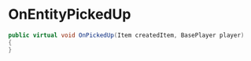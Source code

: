 <Badge type="danger" text="Carbon Compatible"/><Badge type="warning" text="Oxide Compatible"/>
# OnEntityPickedUp
```csharp
public virtual void OnPickedUp(Item createdItem, BasePlayer player)
{
}

```
